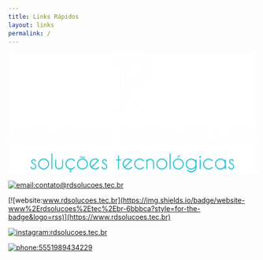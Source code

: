 ```yaml
---
title: Links Rápidos
layout: links
permalink: /
---
```


![rodrigo-dornelles-solucoes-tecnologicas-logo](https://github.com/rdornelles/visual-identity/raw/master/images/logo-background-blue.png)

[![email:contato@rdsolucoes.tec.br](https://img.shields.io/badge/email-contato@rdsolucoes%2Etec%2Ebr-6bbbca?style=for-the-badge&logo=Mail.Ru)](mailto:contato@dornelles.me)

[![website:www.rdsolucoes.tec.br](https://img.shields.io/badge/website-www%2Erdsolucoes%2Etec%2Ebr-6bbbca?style=for-the-badge&logo=rss)](https://www.rdsolucoes.tec.br)

[![instagram:rdsolucoes.tec.br](https://img.shields.io/badge/instagram-rdsolucoes%2Etec%2Ebr-6bbbca?style=for-the-badge&logo=Instagram)](https://www.instagram.com/rdsolucoes.tec.br/)

[![phone:5551989434229](https://img.shields.io/badge/phone-%2B55%20(51)%20989434229-6bbbca?style=for-the-badge&logo=WhatsApp)](https://wa.me/5551989434229)